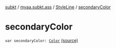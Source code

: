 [subkt](../../index.md) / [myaa.subkt.ass](../index.md) / [StyleLine](index.md) / [secondaryColor](./secondary-color.md)

# secondaryColor

`var secondaryColor: `[`Color`](https://docs.oracle.com/javase/9/docs/api/java/awt/Color.html) [(source)](https://github.com/Myaamori/SubKt/blob/0.1.9/src/main/kotlin/myaa/subkt/ass/parser.kt#L540)